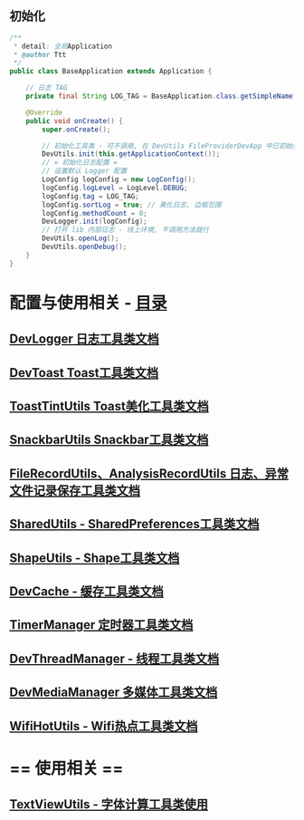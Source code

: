 
## 初始化

```java
/**
 * detail: 全局Application
 * @author Ttt
 */
public class BaseApplication extends Application {

    // 日志 TAG
    private final String LOG_TAG = BaseApplication.class.getSimpleName();

    @Override
    public void onCreate() {
        super.onCreate();

        // 初始化工具类 - 可不调用, 在 DevUtils FileProviderDevApp 中已初始化
        DevUtils.init(this.getApplicationContext());
        // = 初始化日志配置 =
        // 设置默认 Logger 配置
        LogConfig logConfig = new LogConfig();
        logConfig.logLevel = LogLevel.DEBUG;
        logConfig.tag = LOG_TAG;
        logConfig.sortLog = true; // 美化日志, 边框包围
        logConfig.methodCount = 0;
        DevLogger.init(logConfig);
        // 打开 lib 内部日志 - 线上环境, 不调用方法就行
        DevUtils.openLog();
        DevUtils.openDebug();
    }
}
```

# 配置与使用相关 - [目录](https://github.com/afkT/DevUtils/blob/master/app/src/main/java/com/dev/utils)

## [DevLogger 日志工具类文档](https://github.com/afkT/DevUtils/blob/master/lib/DevApp/utils_readme/logger/DevLogger.md)

## [DevToast Toast工具类文档](https://github.com/afkT/DevUtils/blob/master/lib/DevApp/utils_readme/toast/DevToast.md)

## [ToastTintUtils Toast美化工具类文档](https://github.com/afkT/DevUtils/blob/master/lib/DevApp/utils_readme/toast/ToastTintUtils.md)

## [SnackbarUtils Snackbar工具类文档](https://github.com/afkT/DevUtils/blob/master/lib/DevApp/utils_readme/snackbar/SnackbarUtils.md)

## [FileRecordUtils、AnalysisRecordUtils 日志、异常文件记录保存工具类文档](https://github.com/afkT/DevUtils/blob/master/lib/DevApp/utils_readme/record/FileRecord.md)

## [SharedUtils - SharedPreferences工具类文档](https://github.com/afkT/DevUtils/blob/master/lib/DevApp/utils_readme/share/SharedUtils.md)

## [ShapeUtils - Shape工具类文档](https://github.com/afkT/DevUtils/blob/master/lib/DevApp/utils_readme/shape/ShapeUtils.md)

## [DevCache - 缓存工具类文档](https://github.com/afkT/DevUtils/blob/master/lib/DevApp/utils_readme/cache/DevCache.md)

## [TimerManager 定时器工具类文档](https://github.com/afkT/DevUtils/blob/master/lib/DevApp/utils_readme/timer/TimerManager.md)

## [DevThreadManager - 线程工具类文档](https://github.com/afkT/DevUtils/blob/master/lib/DevApp/utils_readme/thread/DevThreadManager.md)

## [DevMediaManager 多媒体工具类文档](https://github.com/afkT/DevUtils/blob/master/lib/DevApp/utils_readme/media/DevMediaManager.md)

## [WifiHotUtils - Wifi热点工具类文档](https://github.com/afkT/DevUtils/blob/master/lib/DevApp/utils_readme/wifi/WifiHotUtils.md)


# == 使用相关 ==

## [TextViewUtils - 字体计算工具类使用](https://github.com/afkT/DevUtils/blob/master/app/src/main/java/com/dev/utils/text/TextCalcUse.java)

